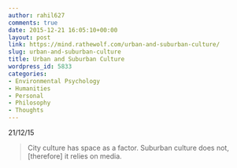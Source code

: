 ```yaml
---
author: rahil627
comments: true
date: 2015-12-21 16:05:10+00:00
layout: post
link: https://mind.rathewolf.com/urban-and-suburban-culture/
slug: urban-and-suburban-culture
title: Urban and Suburban Culture
wordpress_id: 5833
categories:
- Environmental Psychology
- Humanities
- Personal
- Philosophy
- Thoughts
---
```


21/12/15


<blockquote>City culture has space as a factor. Suburban culture does not, [therefore] it relies on media.</blockquote>
